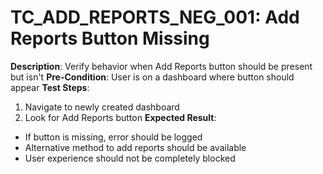 # TC_ADD_REPORTS_NEG_001: Add Reports Button Missing

**Description**: Verify behavior when Add Reports button should be present but isn't
**Pre-Condition**: User is on a dashboard where button should appear
**Test Steps**:
1. Navigate to newly created dashboard
2. Look for Add Reports button
**Expected Result**:
- If button is missing, error should be logged
- Alternative method to add reports should be available
- User experience should not be completely blocked